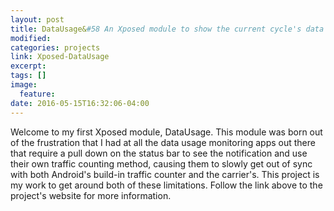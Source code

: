 ```yaml
---
layout: post
title: DataUsage&#58 An Xposed module to show the current cycle's data usage in the status bar
modified:
categories: projects
link: Xposed-DataUsage
excerpt:
tags: []
image:
  feature:
date: 2016-05-15T16:32:06-04:00
---
```


Welcome to my first Xposed module, DataUsage. This module was born out of the frustration that I had at all the data usage monitoring apps out there that require a pull down on the status bar to see the notification and use their own traffic counting method, causing them to slowly get out of sync with both Android's build-in traffic counter and the carrier's. This project is my work to get around both of these limitations. Follow the link above to the project's website for more information.
